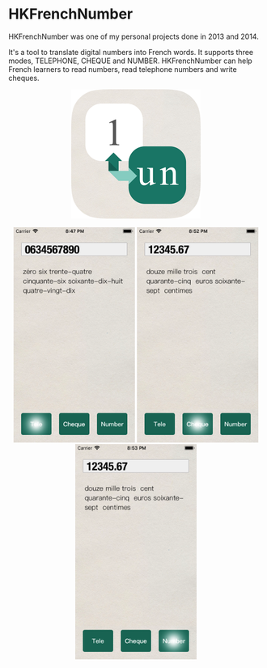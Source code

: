 # HKFrenchNumber

HKFrenchNumber was one of my personal projects done in 2013 and 2014.

It's a tool to translate digital numbers into French words. It supports three modes, TELEPHONE, CHEQUE and NUMBER. HKFrenchNumber can help French learners to read numbers, read telephone numbers and write cheques. 


<p align="center">
<img src="https://raw.githubusercontent.com/CocoHK/HKFrenchNumber/master/Resources/Images.xcassets/AppIcon.appiconset/iTunesArtwork.png" width="256" height="256"/>
</p>

<p align="center">
<img src="https://raw.githubusercontent.com/CocoHK/HKFrenchNumber/master/Screenshots/screenshot_1.png" width="240" height="426"/>
<img src="https://raw.githubusercontent.com/CocoHK/HKFrenchNumber/master/Screenshots/screenshot_2.png" width="240" height="426"/>
<img src="https://raw.githubusercontent.com/CocoHK/HKFrenchNumber/master/Screenshots/screenshot_3.png" width="240" height="426"/>
</p>